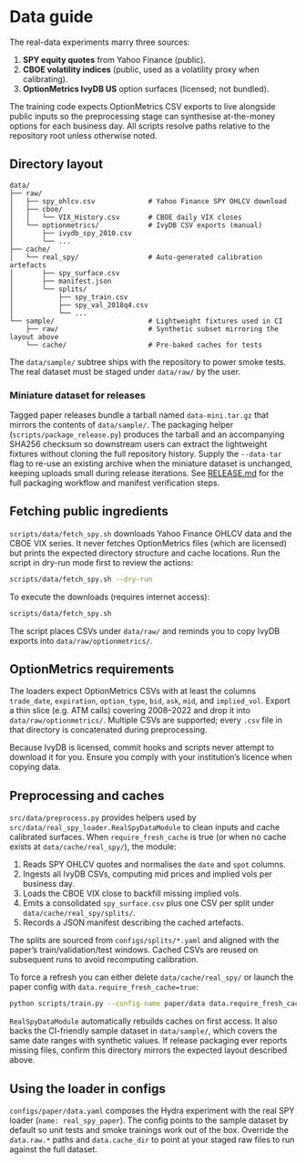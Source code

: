 # Data guide

The real-data experiments marry three sources:

1. **SPY equity quotes** from Yahoo Finance (public).
2. **CBOE volatility indices** (public, used as a volatility proxy when calibrating).
3. **OptionMetrics IvyDB US** option surfaces (licensed; not bundled).

The training code expects OptionMetrics CSV exports to live alongside public
inputs so the preprocessing stage can synthesise at-the-money options for each
business day. All scripts resolve paths relative to the repository root unless
otherwise noted.

## Directory layout

```
data/
├── raw/
│   ├── spy_ohlcv.csv             # Yahoo Finance SPY OHLCV download
│   ├── cboe/
│   │   └── VIX_History.csv       # CBOE daily VIX closes
│   └── optionmetrics/            # IvyDB CSV exports (manual)
│       ├── ivydb_spy_2010.csv
│       └── ...
├── cache/
│   └── real_spy/                 # Auto-generated calibration artefacts
│       ├── spy_surface.csv
│       ├── manifest.json
│       └── splits/
│           ├── spy_train.csv
│           ├── spy_val_2018q4.csv
│           └── ...
└── sample/                       # Lightweight fixtures used in CI
    ├── raw/                      # Synthetic subset mirroring the layout above
    └── cache/                    # Pre-baked caches for tests
```

The `data/sample/` subtree ships with the repository to power smoke tests. The
real dataset must be staged under `data/raw/` by the user.

### Miniature dataset for releases

Tagged paper releases bundle a tarball named `data-mini.tar.gz` that mirrors the
contents of `data/sample/`. The packaging helper (`scripts/package_release.py`)
produces the tarball and an accompanying SHA256 checksum so downstream users can
extract the lightweight fixtures without cloning the full repository history.
Supply the `--data-tar` flag to re-use an existing archive when the miniature
dataset is unchanged, keeping uploads small during release iterations. See
[RELEASE.md](RELEASE.md#4-collect-release-assets) for the full packaging workflow
and manifest verification steps.

## Fetching public ingredients

`scripts/data/fetch_spy.sh` downloads Yahoo Finance OHLCV data and the CBOE VIX
series. It never fetches OptionMetrics files (which are licensed) but prints the
expected directory structure and cache locations. Run the script in dry-run mode
first to review the actions:

```bash
scripts/data/fetch_spy.sh --dry-run
```

To execute the downloads (requires internet access):

```bash
scripts/data/fetch_spy.sh
```

The script places CSVs under `data/raw/` and reminds you to copy IvyDB exports
into `data/raw/optionmetrics/`.

## OptionMetrics requirements

The loaders expect OptionMetrics CSVs with at least the columns
`trade_date`, `expiration`, `option_type`, `bid`, `ask`, `mid`, and
`implied_vol`. Export a thin slice (e.g. ATM calls) covering 2008–2022 and drop
it into `data/raw/optionmetrics/`. Multiple CSVs are supported; every `.csv`
file in that directory is concatenated during preprocessing.

Because IvyDB is licensed, commit hooks and scripts never attempt to download it
for you. Ensure you comply with your institution’s licence when copying data.

## Preprocessing and caches

`src/data/preprocess.py` provides helpers used by
`src/data/real_spy_loader.RealSpyDataModule` to clean inputs and cache
calibrated surfaces. When `require_fresh_cache` is true (or when no cache exists
at `data/cache/real_spy/`), the module:

1. Reads SPY OHLCV quotes and normalises the `date` and `spot` columns.
2. Ingests all IvyDB CSVs, computing mid prices and implied vols per business
   day.
3. Loads the CBOE VIX close to backfill missing implied vols.
4. Emits a consolidated `spy_surface.csv` plus one CSV per split under
   `data/cache/real_spy/splits/`.
5. Records a JSON manifest describing the cached artefacts.

The splits are sourced from `configs/splits/*.yaml` and aligned with the paper’s
train/validation/test windows. Cached CSVs are reused on subsequent runs to
avoid recomputing calibration.

To force a refresh you can either delete `data/cache/real_spy/` or launch the
paper config with `data.require_fresh_cache=true`:

```bash
python scripts/train.py --config-name paper/data data.require_fresh_cache=true
```

`RealSpyDataModule` automatically rebuilds caches on first access. It also backs
the CI-friendly sample dataset in `data/sample/`, which covers the same date
ranges with synthetic values. If release packaging ever reports missing files,
confirm this directory mirrors the expected layout described above.

## Using the loader in configs

`configs/paper/data.yaml` composes the Hydra experiment with the real SPY loader
(`name: real_spy_paper`). The config points to the sample dataset by default so
unit tests and smoke trainings work out of the box. Override the `data.raw.*`
paths and `data.cache_dir` to point at your staged raw files to run against the
full dataset.
